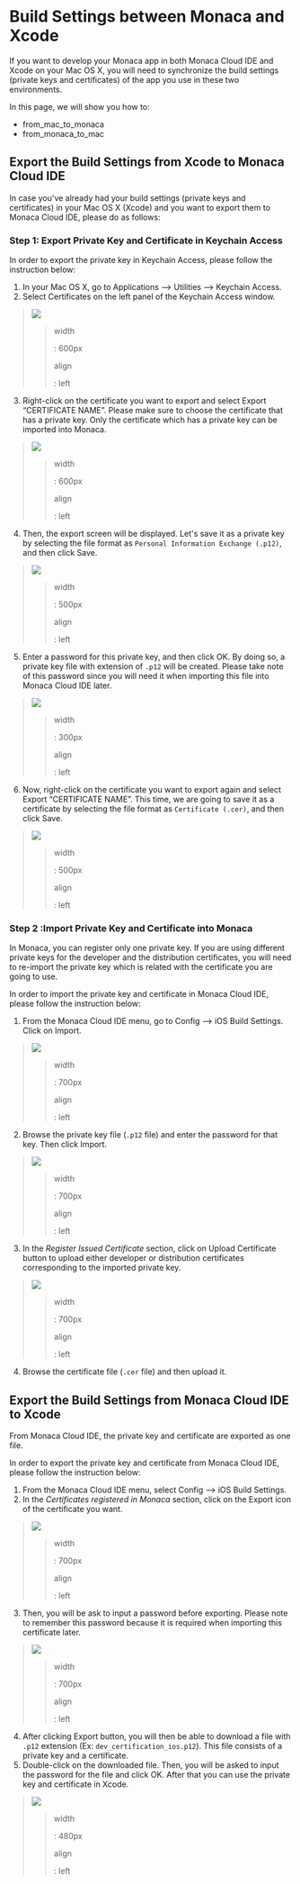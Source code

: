 Build Settings between Monaca and Xcode
=======================================

If you want to develop your Monaca app in both Monaca Cloud IDE and
Xcode on your Mac OS X, you will need to synchronize the build settings
(private keys and certificates) of the app you use in these two
environments.

In this page, we will show you how to:

-   from\_mac\_to\_monaca
-   from\_monaca\_to\_mac

Export the Build Settings from Xcode to Monaca Cloud IDE
--------------------------------------------------------

In case you've already had your build settings (private keys and
certificates) in your Mac OS X (Xcode) and you want to export them to
Monaca Cloud IDE, please do as follows:

### Step 1: Export Private Key and Certificate in Keychain Access

In order to export the private key in Keychain Access, please follow the
instruction below:

1.  In your Mac OS X, go to
    Applications --&gt; Utilities --&gt; Keychain Access.
2.  Select Certificates on the left panel of the Keychain Access window.

> ![](images/import_export/1.png)
>
> > width
> >
> > :   600px
> >
> > align
> >
> > :   left
> >
3.  Right-click on the certificate you want to export and select
    Export “CERTIFICATE NAME”. Please make sure to choose the
    certificate that has a private key. Only the certificate which has a
    private key can be imported into Monaca.

> ![](images/import_export/2.png)
>
> > width
> >
> > :   600px
> >
> > align
> >
> > :   left
> >
4.  Then, the export screen will be displayed. Let's save it as a
    private key by selecting the file format as
    `Personal Information Exchange (.p12)`, and then click Save.

> ![](images/import_export/3.png)
>
> > width
> >
> > :   500px
> >
> > align
> >
> > :   left
> >
5.  Enter a password for this private key, and then click OK. By doing
    so, a private key file with extension of `.p12` will be created.
    Please take note of this password since you will need it when
    importing this file into Monaca Cloud IDE later.

> ![](images/import_export/4.png)
>
> > width
> >
> > :   300px
> >
> > align
> >
> > :   left
> >
6.  Now, right-click on the certificate you want to export again and
    select Export “CERTIFICATE NAME”. This time, we are going to save it
    as a certificate by selecting the file format as
    `Certificate (.cer)`, and then click Save.

> ![](images/import_export/5.png)
>
> > width
> >
> > :   500px
> >
> > align
> >
> > :   left
> >
### Step 2 :Import Private Key and Certificate into Monaca

<div class="admonition note">

In Monaca, you can register only one private key. If you are using
different private keys for the developer and the distribution
certificates, you will need to re-import the private key which is
related with the certificate you are going to use.

</div>

In order to import the private key and certificate in Monaca Cloud IDE,
please follow the instruction below:

1.  From the Monaca Cloud IDE menu, go to
    Config --&gt; iOS Build Settings. Click on Import.

> ![](images/import_export/6.png)
>
> > width
> >
> > :   700px
> >
> > align
> >
> > :   left
> >
2.  Browse the private key file (`.p12` file) and enter the password for
    that key. Then click Import.

> ![](images/import_export/7.png)
>
> > width
> >
> > :   700px
> >
> > align
> >
> > :   left
> >
3.  In the *Register Issued Certificate* section, click on
    Upload Certificate button to upload either developer or distribution
    certificates corresponding to the imported private key.

> ![](images/import_export/8.png)
>
> > width
> >
> > :   700px
> >
> > align
> >
> > :   left
> >
4.  Browse the certificate file (`.cer` file) and then upload it.

Export the Build Settings from Monaca Cloud IDE to Xcode
--------------------------------------------------------

<div class="admonition note">

From Monaca Cloud IDE, the private key and certificate are exported as
one file.

</div>

In order to export the private key and certificate from Monaca Cloud
IDE, please follow the instruction below:

1.  From the Monaca Cloud IDE menu, select
    Config --&gt; iOS Build Settings.
2.  In the *Certificates registered in Monaca* section, click on the
    Export icon of the certificate you want.

> ![](images/import_export/9.png)
>
> > width
> >
> > :   700px
> >
> > align
> >
> > :   left
> >
3.  Then, you will be ask to input a password before exporting. Please
    note to remember this password because it is required when importing
    this certificate later.

> ![](images/import_export/10.png)
>
> > width
> >
> > :   700px
> >
> > align
> >
> > :   left
> >
4.  After clicking Export button, you will then be able to download a
    file with `.p12` extension (Ex: `dev_certification_ios.p12`). This
    file consists of a private key and a certificate.
5.  Double-click on the downloaded file. Then, you will be asked to
    input the password for the file and click OK. After that you can use
    the private key and certificate in Xcode.

> ![](images/import_export/11.png)
>
> > width
> >
> > :   480px
> >
> > align
> >
> > :   left
> >


